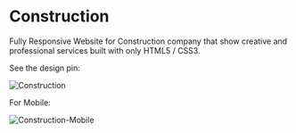 # Construction
Fully Responsive Website for  Construction company that show creative and professional services built with only HTML5 / CSS3.

See the design pin:


![Construction](https://user-images.githubusercontent.com/61163635/123537033-c72c4700-d72d-11eb-9634-d66f7e162bae.png)

For Mobile:


![Construction-Mobile](https://user-images.githubusercontent.com/61163635/123537168-5fc2c700-d72e-11eb-9d9c-ff3f69e43f8a.png)

